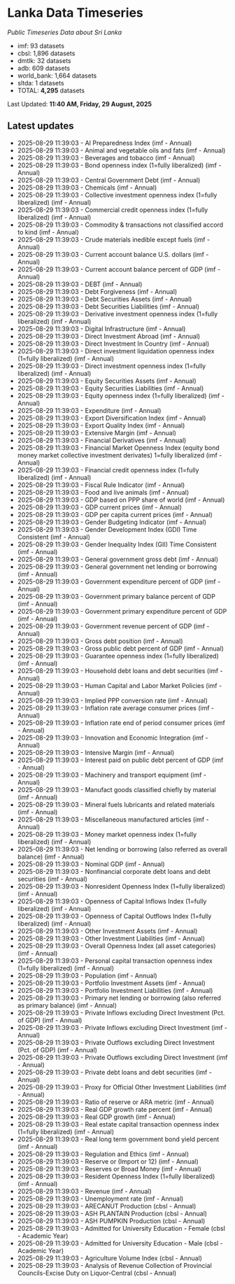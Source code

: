 # Lanka Data Timeseries
*Public Timeseries Data about Sri Lanka*

* imf: 93 datasets
* cbsl: 1,896 datasets
* dmtlk: 32 datasets
* adb: 609 datasets
* world_bank: 1,664 datasets
* sltda: 1 datasets
* TOTAL: **4,295** datasets

Last Updated: **11:40 AM, Friday, 29 August, 2025**

## Latest updates

* 2025-08-29 11:39:03 - AI Preparedness Index (imf - Annual)
* 2025-08-29 11:39:03 - Animal and vegetable oils and fats (imf - Annual)
* 2025-08-29 11:39:03 - Beverages and tobacco (imf - Annual)
* 2025-08-29 11:39:03 - Bond openness index (1=fully liberalized) (imf - Annual)
* 2025-08-29 11:39:03 - Central Government Debt (imf - Annual)
* 2025-08-29 11:39:03 - Chemicals (imf - Annual)
* 2025-08-29 11:39:03 - Collective investment openness index (1=fully liberalized) (imf - Annual)
* 2025-08-29 11:39:03 - Commercial credit openness index (1=fully liberalized) (imf - Annual)
* 2025-08-29 11:39:03 - Commodity & transactions not classified accord to kind (imf - Annual)
* 2025-08-29 11:39:03 - Crude materials inedible except fuels (imf - Annual)
* 2025-08-29 11:39:03 - Current account balance U.S. dollars (imf - Annual)
* 2025-08-29 11:39:03 - Current account balance percent of GDP (imf - Annual)
* 2025-08-29 11:39:03 - DEBT (imf - Annual)
* 2025-08-29 11:39:03 - Debt Forgiveness (imf - Annual)
* 2025-08-29 11:39:03 - Debt Securities Assets (imf - Annual)
* 2025-08-29 11:39:03 - Debt Securities Liabilities (imf - Annual)
* 2025-08-29 11:39:03 - Derivative investment openness index (1=fully liberalized) (imf - Annual)
* 2025-08-29 11:39:03 - Digital Infrastructure (imf - Annual)
* 2025-08-29 11:39:03 - Direct Investment Abroad (imf - Annual)
* 2025-08-29 11:39:03 - Direct Investment In Country (imf - Annual)
* 2025-08-29 11:39:03 - Direct investment liquidation openness index (1=fully liberalized) (imf - Annual)
* 2025-08-29 11:39:03 - Direct investment openness index (1=fully liberalized) (imf - Annual)
* 2025-08-29 11:39:03 - Equity Securities Assets (imf - Annual)
* 2025-08-29 11:39:03 - Equity Securities Liabilities (imf - Annual)
* 2025-08-29 11:39:03 - Equity openness index (1=fully liberalized) (imf - Annual)
* 2025-08-29 11:39:03 - Expenditure (imf - Annual)
* 2025-08-29 11:39:03 - Export Diversification Index (imf - Annual)
* 2025-08-29 11:39:03 - Export Quality Index (imf - Annual)
* 2025-08-29 11:39:03 - Extensive Margin (imf - Annual)
* 2025-08-29 11:39:03 - Financial Derivatives (imf - Annual)
* 2025-08-29 11:39:03 - Financial Market Openness Index (equity bond money market collective investment derivates) 1=fully liberalized (imf - Annual)
* 2025-08-29 11:39:03 - Financial credit openness index (1=fully liberalized) (imf - Annual)
* 2025-08-29 11:39:03 - Fiscal Rule Indicator (imf - Annual)
* 2025-08-29 11:39:03 - Food and live animals (imf - Annual)
* 2025-08-29 11:39:03 - GDP based on PPP share of world (imf - Annual)
* 2025-08-29 11:39:03 - GDP current prices (imf - Annual)
* 2025-08-29 11:39:03 - GDP per capita current prices (imf - Annual)
* 2025-08-29 11:39:03 - Gender Budgeting Indicator (imf - Annual)
* 2025-08-29 11:39:03 - Gender Development Index (GDI) Time Consistent (imf - Annual)
* 2025-08-29 11:39:03 - Gender Inequality Index (GII) Time Consistent (imf - Annual)
* 2025-08-29 11:39:03 - General government gross debt (imf - Annual)
* 2025-08-29 11:39:03 - General government net lending or borrowing (imf - Annual)
* 2025-08-29 11:39:03 - Government expenditure percent of GDP (imf - Annual)
* 2025-08-29 11:39:03 - Government primary balance percent of GDP (imf - Annual)
* 2025-08-29 11:39:03 - Government primary expenditure percent of GDP (imf - Annual)
* 2025-08-29 11:39:03 - Government revenue percent of GDP (imf - Annual)
* 2025-08-29 11:39:03 - Gross debt position (imf - Annual)
* 2025-08-29 11:39:03 - Gross public debt percent of GDP (imf - Annual)
* 2025-08-29 11:39:03 - Guarantee openness index (1=fully liberalized) (imf - Annual)
* 2025-08-29 11:39:03 - Household debt loans and debt securities (imf - Annual)
* 2025-08-29 11:39:03 - Human Capital and Labor Market Policies (imf - Annual)
* 2025-08-29 11:39:03 - Implied PPP conversion rate (imf - Annual)
* 2025-08-29 11:39:03 - Inflation rate average consumer prices (imf - Annual)
* 2025-08-29 11:39:03 - Inflation rate end of period consumer prices (imf - Annual)
* 2025-08-29 11:39:03 - Innovation and Economic Integration (imf - Annual)
* 2025-08-29 11:39:03 - Intensive Margin (imf - Annual)
* 2025-08-29 11:39:03 - Interest paid on public debt percent of GDP (imf - Annual)
* 2025-08-29 11:39:03 - Machinery and transport equipment (imf - Annual)
* 2025-08-29 11:39:03 - Manufact goods classified chiefly by material (imf - Annual)
* 2025-08-29 11:39:03 - Mineral fuels lubricants and related materials (imf - Annual)
* 2025-08-29 11:39:03 - Miscellaneous manufactured articles (imf - Annual)
* 2025-08-29 11:39:03 - Money market openness index (1=fully liberalized) (imf - Annual)
* 2025-08-29 11:39:03 - Net lending or borrowing (also referred as overall balance) (imf - Annual)
* 2025-08-29 11:39:03 - Nominal GDP (imf - Annual)
* 2025-08-29 11:39:03 - Nonfinancial corporate debt loans and debt securities (imf - Annual)
* 2025-08-29 11:39:03 - Nonresident Openness Index (1=fully liberalized) (imf - Annual)
* 2025-08-29 11:39:03 - Openness of Capital Inflows Index (1=fully liberalized) (imf - Annual)
* 2025-08-29 11:39:03 - Openness of Capital Outflows Index (1=fully liberalized) (imf - Annual)
* 2025-08-29 11:39:03 - Other Investment Assets (imf - Annual)
* 2025-08-29 11:39:03 - Other Investment Liabilities (imf - Annual)
* 2025-08-29 11:39:03 - Overall Openness Index (all asset categories) (imf - Annual)
* 2025-08-29 11:39:03 - Personal capital transaction openness index (1=fully liberalized) (imf - Annual)
* 2025-08-29 11:39:03 - Population (imf - Annual)
* 2025-08-29 11:39:03 - Portfolio Investment Assets (imf - Annual)
* 2025-08-29 11:39:03 - Portfolio Investment Liabilities (imf - Annual)
* 2025-08-29 11:39:03 - Primary net lending or borrowing (also referred as primary balance) (imf - Annual)
* 2025-08-29 11:39:03 - Private Inflows excluding Direct Investment (Pct. of GDP) (imf - Annual)
* 2025-08-29 11:39:03 - Private Inflows excluding Direct Investment (imf - Annual)
* 2025-08-29 11:39:03 - Private Outflows excluding Direct Investment (Pct. of GDP) (imf - Annual)
* 2025-08-29 11:39:03 - Private Outflows excluding Direct Investment (imf - Annual)
* 2025-08-29 11:39:03 - Private debt loans and debt securities (imf - Annual)
* 2025-08-29 11:39:03 - Proxy for Official Other Investment Liabilities (imf - Annual)
* 2025-08-29 11:39:03 - Ratio of reserve or ARA metric (imf - Annual)
* 2025-08-29 11:39:03 - Real GDP growth rate percent (imf - Annual)
* 2025-08-29 11:39:03 - Real GDP growth (imf - Annual)
* 2025-08-29 11:39:03 - Real estate capital transaction openness index (1=fully liberalized) (imf - Annual)
* 2025-08-29 11:39:03 - Real long term government bond yield percent (imf - Annual)
* 2025-08-29 11:39:03 - Regulation and Ethics (imf - Annual)
* 2025-08-29 11:39:03 - Reserve or (Import or 12) (imf - Annual)
* 2025-08-29 11:39:03 - Reserves or Broad Money (imf - Annual)
* 2025-08-29 11:39:03 - Resident Openness Index (1=fully liberalized) (imf - Annual)
* 2025-08-29 11:39:03 - Revenue (imf - Annual)
* 2025-08-29 11:39:03 - Unemployment rate (imf - Annual)
* 2025-08-29 11:39:03 - ARECANUT Production (cbsl - Annual)
* 2025-08-29 11:39:03 - ASH PLANTAIN Production (cbsl - Annual)
* 2025-08-29 11:39:03 - ASH PUMPKIN Production (cbsl - Annual)
* 2025-08-29 11:39:03 - Admitted for University Education - Female (cbsl - Academic Year)
* 2025-08-29 11:39:03 - Admitted for University Education - Male (cbsl - Academic Year)
* 2025-08-29 11:39:03 - Agriculture Volume Index (cbsl - Annual)
* 2025-08-29 11:39:03 - Analysis of Revenue Collection of Provincial Councils-Excise Duty on Liquor-Central (cbsl - Annual)